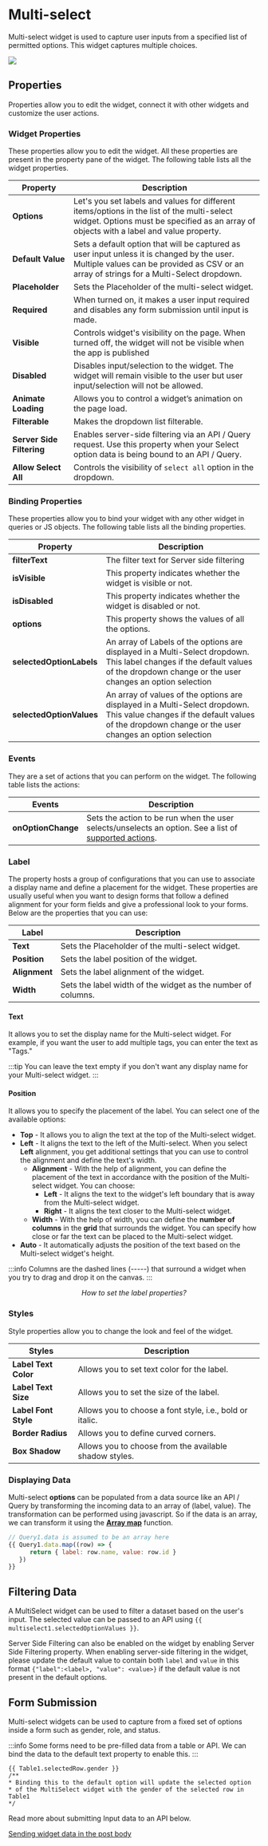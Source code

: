 # Multi-select

Multi-select widget is used to capture user inputs from a specified list of permitted options. This widget captures multiple choices.

![](/img/multiselect.png)

## Properties

Properties allow you to edit the widget, connect it with other widgets and customize the user actions.

### Widget Properties

These properties allow you to edit the widget. All these properties are present in the property pane of the widget. The following table lists all the widget properties.

| Property                  | Description                                                                                                                                                                            |
| ------------------------- | -------------------------------------------------------------------------------------------------------------------------------------------------------------------------------------- |
| **Options**               | Let's you set labels and values for different items/options in the list of the multi-select widget. Options must be specified as an array of objects with a label and value property.  |
| **Default Value**         | Sets a default option that will be captured as user input unless it is changed by the user. Multiple values can be provided as CSV or an array of strings for a Multi-Select dropdown. |
| **Placeholder**           | Sets the Placeholder of the multi-select widget.                                                                                                                                       |
| **Required**              | When turned on, it makes a user input required and disables any form submission until input is made.                                                                                   |
| **Visible**               | Controls widget's visibility on the page. When turned off, the widget will not be visible when the app is published                                                                    |
| **Disabled**              | Disables input/selection to the widget. The widget will remain visible to the user but user input/selection will not be allowed.                                                       |
| **Animate Loading**       | Allows you to control a widget’s animation on the page load.                                                                                                                           |
| **Filterable**            | Makes the dropdown list filterable.                                                                                                                                                    |
| **Server Side Filtering** | Enables server-side filtering via an API / Query request. Use this property when your Select option data is being bound to an API / Query.                                             |
| **Allow Select All**      | Controls the visibility of `select all` option in the dropdown.                                                                                                                        |

### Binding Properties

These properties allow you to bind your widget with any other widget in queries or JS objects. The following table lists all the binding properties.

| Property                 | Description                                                                                                                                                                         |
| ------------------------ | ----------------------------------------------------------------------------------------------------------------------------------------------------------------------------------- |
| **filterText**           | The filter text for Server side filtering                                                                                                                                           |
| **isVisible**            | This property indicates whether the widget is visible or not.                                                                                                                       |
| **isDisabled**           | This property indicates whether the widget is disabled or not.                                                                                                                      |
| **options**              | This property shows the values of all the options.                                                                                                                                  |
| **selectedOptionLabels** | An array of Labels of the options are displayed in a Multi-Select dropdown. This label changes if the default values of the dropdown change or the user changes an option selection |
| **selectedOptionValues** | An array of values of the options are displayed in a Multi-Select dropdown. This value changes if the default values of the dropdown change or the user changes an option selection |

### Events

They are a set of actions that you can perform on the widget. The following table lists the actions:

| Events             | Description                                                                                                                                    |
| ------------------ | ---------------------------------------------------------------------------------------------------------------------------------------------- |
| **onOptionChange** | Sets the action to be run when the user selects/unselects an option. See a list of [supported actions](../appsmith-framework/widget-actions/). |

### Label

The property hosts a group of configurations that you can use to associate a display name and define a placement for the widget. These properties are usually useful when you want to design forms that follow a defined alignment for your form fields and give a professional look to your forms. Below are the properties that you can use:

| Label         | Description                                                  |
| ------------- | ------------------------------------------------------------ |
| **Text**      | Sets the Placeholder of the multi-select widget.             |
| **Position**  | Sets the label position of the widget.                       |
| **Alignment** | Sets the label alignment of the widget.                      |
| **Width**     | Sets the label width of the widget as the number of columns. |

#### **Text**

It allows you to set the display name for the Multi-select widget. For example, if you want the user to add multiple tags, you can enter the text as "Tags."

:::tip
You can leave the text empty if you don't want any display name for your Multi-select widget.
:::

#### **Position**

It allows you to specify the placement of the label. You can select one of the available options:

* **Top** - It allows you to align the text at the top of the Multi-select widget.
* **Left** - It aligns the text to the left of the Multi-select. When you select **Left** alignment, you get additional settings that you can use to control the alignment and define the text's width.
  * **Alignment** - With the help of alignment, you can define the placement of the text in accordance with the position of the Multi-select widget. You can choose:
    * **Left** - It aligns the text to the widget's left boundary that is away from the Multi-select widget.
    * **Right** - It aligns the text closer to the Multi-select widget.
  * **Width** - With the help of width, you can define the **number of columns** in the **grid** that surrounds the widget. You can specify how close or far the text can be placed to the Multi-select widget.
* **Auto** - It automatically adjusts the position of the text based on the Multi-select widget's height.

:::info
Columns are the dashed lines (-----) that surround a widget when you try to drag and drop it on the canvas.
:::

<figure>
  <object data="https://www.youtube.com/embed/LlDnwBjDE6k?autoplay=0" width='860px' height='515px'></object> 
  <figcaption align="center"><i>How to set the label properties?</i></figcaption>
</figure>

### Styles

Style properties allow you to change the look and feel of the widget.

| Styles               | Description                                              |
| -------------------- | -------------------------------------------------------- |
| **Label Text Color** | Allows you to set text color for the label.              |
| **Label Text Size**  | Allows you to set the size of the label.                 |
| **Label Font Style** | Allows you to choose a font style, i.e., bold or italic. |
| **Border Radius**    | Allows you to define curved corners.                     |
| **Box Shadow**       | Allows you to choose from the available shadow styles.   |

### Displaying Data

Multi-select **options** can be populated from a data source like an API / Query by transforming the incoming data to an array of (label, value). The transformation can be performed using javascript. So if the data is an array, we can transform it using the [**Array map**](https://developer.mozilla.org/en-US/docs/Web/JavaScript/Reference/Global\_Objects/TypedArray/map) function.

```javascript
// Query1.data is assumed to be an array here
{{ Query1.data.map((row) => { 
      return { label: row.name, value: row.id } 
   }) 
}}
```

## Filtering Data

A MultiSelect widget can be used to filter a dataset based on the user's input. The selected value can be passed to an API using `{{ multiselect1.selectedOptionValues }}`.

Server Side Filtering can also be enabled on the widget by enabling Server Side Filtering property. When enabling server-side filtering in the widget, please update the default value to contain both `label` and `value` in this format `{"label":<label>, "value": <value>}` if the default value is not present in the default options.

## **Form Submission**

Multi-select widgets can be used to capture from a fixed set of options inside a form such as gender, role, and status.

:::info
Some forms need to be pre-filled data from a table or API. We can bind the data to the default text property to enable this.
:::

```
{{ Table1.selectedRow.gender }}
/**
* Binding this to the default option will update the selected option 
* of the MultiSelect widget with the gender of the selected row in Table1
*/
```

Read more about submitting Input data to an API below.

[Sending widget data in the post body](../../core-concepts/data-access-and-binding/capturing-data-write/capture-form-data.md)
